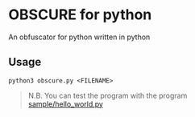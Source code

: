 # OBSCURE for python

An obfuscator for python written in python

## Usage

```shell
python3 obscure.py <FILENAME>
```

> N.B. You can test the program with the program [sample/hello_world.py](sample/hello_world.py)